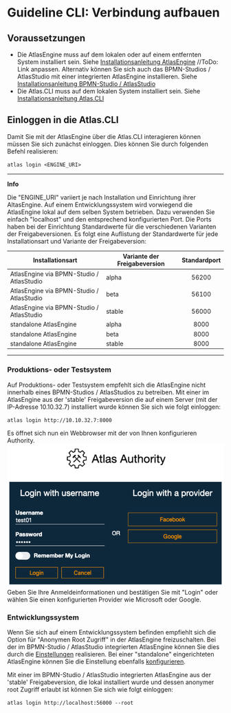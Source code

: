 # Guideline CLI: Verbindung aufbauen

## Voraussetzungen
* Die AtlasEngine muss auf dem lokalen oder auf einem entfernten System installiert sein. Siehe [Installationsanleitung AtlasEngine](./install.md) //ToDo: Link anpassen. Alternativ können Sie sich auch das BPMN-Studios / AtlasStudio mit einer integrierten AtlasEngine installieren. Siehe [Installationsanleitung BPMN-Studio / AtlasStudio](./install.md)
* Die Atlas.CLI muss auf dem lokalen System installiert sein. Siehe [Installationsanleitung Atlas.CLI](./install.md)

## Einloggen in die Atlas.CLI
Damit Sie mit der AtlasEngine über die Atlas.CLI interagieren können müssen Sie sich zunächst einloggen. Dies können Sie durch folgenden Befehl realisieren:
```shell
atlas login <ENGINE_URI>
```
---
**Info**

Die "ENGINE_URI" variiert je nach Installation und Einrichtung ihrer AltasEngine. Auf einem Entwicklungssystem wird vorwiegend die AtlasEngine lokal auf dem selben System betrieben. Dazu verwenden Sie einfach "localhost" und den entsprechend konfigurierten Port.
Die Ports haben bei der Einrichtung Standardwerte für die verschiedenen Varianten der Freigabeversionen. Es folgt eine Auflistung der Standardwerte für jede Installationsart und Variante der Freigabeversion:

| Installationsart                          | Variante der Freigabeversion | Standardport |
|-------------------------------------------|------------------------------|:------------:|
| AtlasEngine via BPMN-Studio / AtlasStudio | alpha                        |     56200    |
| AtlasEngine via BPMN-Studio / AtlasStudio | beta                         |     56100    |
| AtlasEngine via BPMN-Studio / AtlasStudio | stable                       |     56000    |
| standalone AtlasEngine                    | alpha                        |     8000     |
| standalone AtlasEngine                    | beta                         |     8000     |
| standalone AtlasEngine                    | stable                       |     8000     |

---

### Produktions- oder Testsystem
Auf Produktions- oder Testsystem empfehlt sich die AtlasEngine nicht innerhalb eines BPMN-Studios / AtlasStudios zu betreiben. Mit einer im  AtlasEngine aus der 'stable' Freigabeversion die auf einem Server (mit der IP-Adresse 10.10.32.7) installiert wurde können Sie sich wie folgt einloggen:

```shell
atlas login http://10.10.32.7:8000
```

Es öffnet sich nun ein Webbrowser mit der von Ihnen konfigurieren Authority. 
![alt text](./LoginWithAtlasAuthoriy.png "Einloggen mit der AtlasAuthoriy")
Geben Sie Ihre Anmeldeinformationen und bestätigen Sie mit "Login" oder wählen Sie einen konfigurierten Provider wie Microsoft oder Google.

### Entwicklungssystem
Wenn Sie sich auf einem Entwicklungssystem befinden empfiehlt sich die Option für "Anonymen Root Zugriff" in der AtlasEngine freizuschalten. Bei der im BPMN-Studio / AtlasStudio integrierten AtlasEngine können Sie dies durch die [Einstellungen](./install.md) realisieren. Bei einer "standalone" eingerichteten AtlasEngine können Sie die Einstellung ebenfalls [konfigurieren](.install.md).

Mit einer im BPMN-Studio / AtlasStudio integrierten AtlasEngine aus der 'stable' Freigabeversion, die lokal installiert wurde und dessen anonymer root Zugriff erlaubt ist können Sie sich wie folgt einloggen:

```shell
atlas login http://localhost:56000 --root
```

